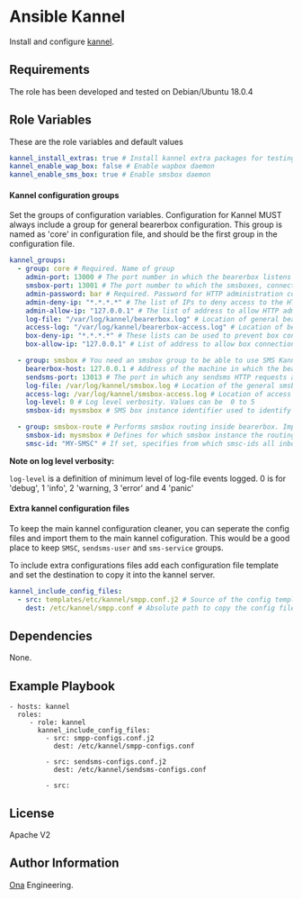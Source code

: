Ansible Kannel
=========

Install and configure [kannel](https://kannel.org).

Requirements
------------

The role has been developed and tested on Debian/Ubuntu 18.0.4

Role Variables
--------------
These are the role variables and default values
```yaml
kannel_install_extras: true # Install kannel extra packages for testing
kannel_enable_wap_box: false # Enable wapbox daemon
kannel_enable_sms_box: true # Enable smsbox daemon

```
#### Kannel configuration groups
Set the groups of configuration variables. Configuration for Kannel MUST always include a group for general bearerbox configuration. This group is named as 'core' in configuration file, and should be the first group in the configuration file.

```yaml
kannel_groups:
  - group: core # Required. Name of group
    admin-port: 13000 # The port number in which the bearerbox listens to HTTP administration commands.
    smsbox-port: 13001 # The port number to which the smsboxes, connect. use wapbox-port for WAP.
    admin-password: bar # Required. Password for HTTP administration commands
    admin-deny-ip: "*.*.*.*" # The list of IPs to deny access to the HTTP administration. Default deny all.
    admin-allow-ip: "127.0.0.1" # The list of address to allow HTTP administration. Default allow local.
    log-file: "/var/log/kannel/bearerbox.log" # Location of general bearerbox logs
    access-log: "/var/log/kannel/bearerbox-access.log" # Location of bearerbox access logs
    box-deny-ip: "*.*.*.*" # These lists can be used to prevent box connections from given IP addresses. Default deny all.
    box-allow-ip: "127.0.0.1" # List of address to allow box connection from. Defailt allow local.

  - group: smsbox # You need an smsbox group to be able to use SMS Kannel. use wapbox for WAP.
    bearerbox-host: 127.0.0.1 # Address of the machine in which the bearerbox is running
    sendsms-port: 13013 # The port in which any sendsms HTTP requests are done.
    log-file: /var/log/kannel/smsbox.log # Location of the general smsbox logs
    access-log: /var/log/kannel/smsbox-access.log # Location of access logs for the smsbox
    log-level: 0 # Log level verbosity. Values can be  0 to 5
    smsbox-id: mysmsbox # SMS box instance identifier used to identify an smsbox connected to a bearerbox for the purpose of having smsbox specific routing inside bearerbox.

  - group: smsbox-route # Performs smsbox routing inside bearerbox. Important if you have more than one SMSC
    smsbox-id: mysmsbox # Defines for which smsbox instance the routing rules do apply.
    smsc-id: "MY-SMSC" # If set, specifies from which smsc-ids all inbound messages should be routed to this smsbox instance
```

**Note on log level verbosity:**

`log-level` is a definition of minimum level of log-file events logged. 0 is for 'debug', 1 'info', 2 'warning, 3 'error' and 4 'panic'

#### Extra kannel configuration files
To keep the main kannel configuration cleaner, you can seperate the config files and import them to the main kannel cofiguration. This would be a good place to keep `SMSC`, `sendsms-user` and  `sms-service` groups.

To include extra configurations files add each configuration file template and set the destination to copy it into the kannel server.
```yaml
kannel_include_config_files:
  - src: templates/etc/kannel/smpp.conf.j2 # Source of the config template file on the deployment host
    dest: /etc/kannel/smpp.conf # Absolute path to copy the config file to in the remote host.
```

Dependencies
------------

None.

Example Playbook
----------------



    - hosts: kannel
      roles:
         - role: kannel
           kannel_include_config_files:
             - src: smpp-configs.conf.j2
               dest: /etc/kannel/smpp-configs.conf

             - src: sendsms-configs.conf.j2
               dest: /etc/kannel/sendsms-configs.conf

             - src:

License
-------

Apache V2

Author Information
------------------

[Ona](https://ona.io) Engineering.
